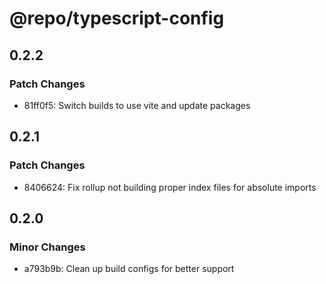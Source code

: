 # @repo/typescript-config

## 0.2.2

### Patch Changes

- 81ff0f5: Switch builds to use vite and update packages

## 0.2.1

### Patch Changes

- 8406624: Fix rollup not building proper index files for absolute imports

## 0.2.0

### Minor Changes

- a793b9b: Clean up build configs for better support
